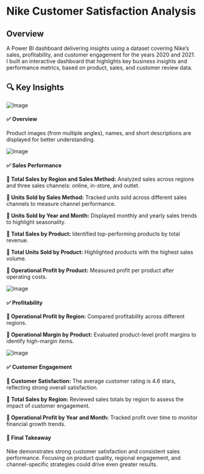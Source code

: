 # Nike Customer Satisfaction Analysis

## Overview


A Power BI dashboard delivering insights using a dataset covering Nike’s sales, profitability, and customer engagement for the years 2020 and 2021.
I built an interactive dashboard that highlights key business insights and performance metrics, based on product, sales, and customer review data.

## 🔍 Key Insights


![Image](https://github.com/user-attachments/assets/bdc5670e-e20a-4d64-8e9b-737165468520)

#### ✅ Overview

Product images (from multiple angles), names, and short descriptions are displayed for better understanding.

![Image](https://github.com/user-attachments/assets/3c3282fa-426e-48bc-ad3b-21a095e398c8)

#### ✅ Sales Performance

<b>🔹 Total Sales by Region and Sales Method:</b>
Analyzed sales across regions and three sales channels: online, in-store, and outlet.

<b>🔹 Units Sold by Sales Method:</b>
Tracked units sold across different sales channels to measure channel performance.

<b>🔹 Units Sold by Year and Month:</b>
Displayed monthly and yearly sales trends to highlight seasonality.

<b>🔹 Total Sales by Product:</b>
Identified top-performing products by total revenue.

<b>🔹 Total Units Sold by Product:</b>
Highlighted products with the highest sales volume.

<b>🔹 Operational Profit by Product:</b>
Measured profit per product after operating costs.

![Image](https://github.com/user-attachments/assets/ab122fb4-10e7-4007-865d-858c747f545c)

#### ✅ Profitability

<b>🔹 Operational Profit by Region:</b>
Compared profitability across different regions.

<b>🔹 Operational Margin by Product:</b>
Evaluated product-level profit margins to identify high-margin items.

![Image](https://github.com/user-attachments/assets/185025ff-bc87-41b3-8ee4-4cb563f50d3a)

#### ✅ Customer Engagement

<b>🔹 Customer Satisfaction:</b>
The average customer rating is 4.6 stars, reflecting strong overall satisfaction.

<b>🔹 Total Sales by Region:</b>
Reviewed sales totals by region to assess the impact of customer engagement.

<b>🔹 Operational Profit by Year and Month:</b>
Tracked profit over time to monitor financial growth trends.

#### 📌 Final Takeaway

Nike demonstrates strong customer satisfaction and consistent sales performance.
Focusing on product quality, regional engagement, and channel-specific strategies could drive even greater results.



